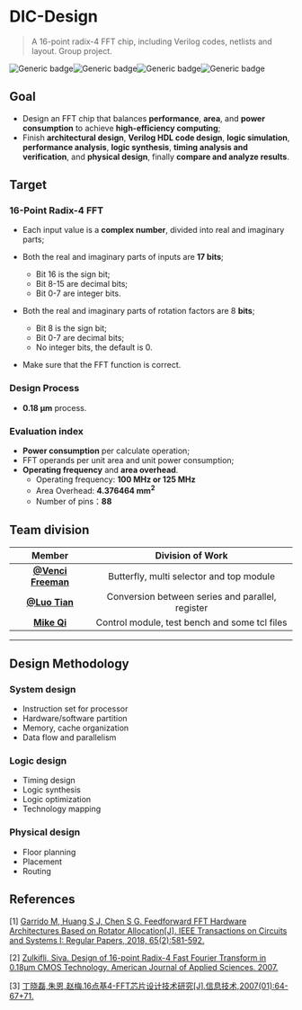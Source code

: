 # DIC-Design
> A 16-point radix-4 FFT chip, including Verilog codes, netlists and layout. Group project.

 <img src="https://img.shields.io/badge/Language-Verilog_HDL-red.svg" alt="Generic badge"  /><img src="https://img.shields.io/badge/Status-Physical_Design-yellow.svg" alt="Generic badge"  /><img src="https://img.shields.io/badge/Deadline-April_30-green.svg" alt="Generic badge"/><img src="https://img.shields.io/badge/Schedule-Design_Script-blue.svg" alt="Generic badge"/>

## Goal

- Design an FFT chip that balances **performance**, **area**, and **power consumption** to achieve **high-efficiency computing**;
- Finish **architectural design**, **Verilog HDL code design**, **logic simulation**, **performance analysis**, **logic synthesis**, **timing analysis and verification**, and **physical design**, finally **compare and analyze results**.

## Target

### 16-Point Radix-4 FFT

- Each input value is a **complex number**, divided into real and imaginary parts;

- Both the real and imaginary parts of inputs are **17 bits**;
  - Bit 16 is the sign bit;
  - Bit 8-15 are decimal bits;
  - Bit 0-7 are integer bits.
- Both the real and imaginary parts of rotation factors are 8 **bits**;
  - Bit 8 is the sign bit;
  - Bit 0-7 are decimal bits;
  - No integer bits, the default is 0.
- Make sure that the FFT function is correct.

### Design Process

- **0.18 μm** process.

### Evaluation index

- **Power consumption** per calculate operation;
- FFT operands per unit area and unit power consumption;
- **Operating frequency** and **area overhead**.
  - Operating frequency: **100 MHz or 125 MHz**
  - Area Overhead: **4.376464 mm<sup>2</sup>**
  - Number of pins：**88**

## Team division

|                        Member                         |                 Division of Work                 |
| :---------------------------------------------------: | :----------------------------------------------: |
| [**@Venci Freeman**](https://github.com/VenciFreeman) |     Butterfly, multi selector and top module     |
|   [**@Luo Tian**](https://github.com/luotian12345)    | Conversion between series and parallel, register |
|     [**Mike Qi**](https://github.com/mikeq123456)     |  Control module, test bench and some tcl files   |

------

## Design Methodology

###  System design

- Instruction set for processor
- Hardware/software partition
- Memory, cache organization
- Data flow and parallelism

### Logic design

- Timing design
- Logic synthesis
- Logic optimization
- Technology mapping

### Physical design

- Floor planning
- Placement
- Routing 

## References

[1] [Garrido M, Huang S J, Chen S G. Feedforward FFT Hardware Architectures Based on Rotator Allocation[J]. IEEE Transactions on Circuits and Systems I: Regular Papers, 2018, 65(2):581-592.](  https://github.com/VenciFreeman/FFT_ChipDesign/blob/master/doc/ref/Feedforward_FFT_Hardware_Architectures.pdf  )

[2] [Zulkifli, Siva. Design of 16-point Radix-4 Fast Fourier Transform in 0.18µm CMOS Technology. American Journal of Applied Sciences. 2007.]( https://github.com/VenciFreeman/FFT_ChipDesign/blob/master/doc/ref/Design_of_16-point_Radix-4_Fast_Fourier_Transform_in_0.18μm_CMOS_Technology.pdf  )

[3] [丁晓磊,朱恩,赵梅.16点基4-FFT芯片设计技术研究[J].信息技术,2007(01):64-67+71.]( https://github.com/VenciFreeman/FFT_ChipDesign/blob/master/doc/ref/16%E7%82%B9%E5%9F%BA4_FFT%E8%8A%AF%E7%89%87%E8%AE%BE%E8%AE%A1%E6%8A%80%E6%9C%AF%E7%A0%94%E7%A9%B6.pdf )
